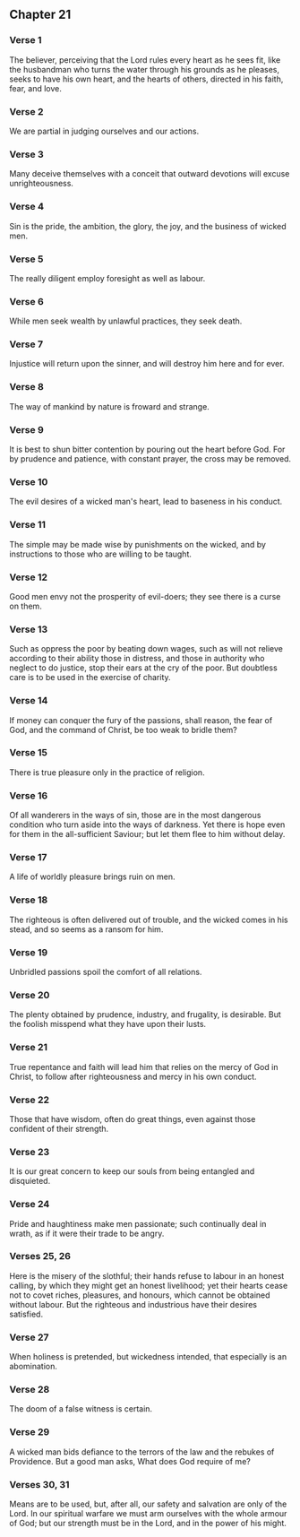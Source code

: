 ## Chapter 21


### Verse 1

The believer, perceiving that the Lord rules every heart as he sees fit, like the husbandman who turns the water through his grounds as he pleases, seeks to have his own heart, and the hearts of others, directed in his faith, fear, and love.

### Verse 2

We are partial in judging ourselves and our actions.

### Verse 3

Many deceive themselves with a conceit that outward devotions will excuse unrighteousness.

### Verse 4

Sin is the pride, the ambition, the glory, the joy, and the business of wicked men.

### Verse 5

The really diligent employ foresight as well as labour.

### Verse 6

While men seek wealth by unlawful practices, they seek death.

### Verse 7

Injustice will return upon the sinner, and will destroy him here and for ever.

### Verse 8

The way of mankind by nature is froward and strange.

### Verse 9

It is best to shun bitter contention by pouring out the heart before God. For by prudence and patience, with constant prayer, the cross may be removed.

### Verse 10

The evil desires of a wicked man's heart, lead to baseness in his conduct.

### Verse 11

The simple may be made wise by punishments on the wicked, and by instructions to those who are willing to be taught.

### Verse 12

Good men envy not the prosperity of evil-doers; they see there is a curse on them.

### Verse 13

Such as oppress the poor by beating down wages, such as will not relieve according to their ability those in distress, and those in authority who neglect to do justice, stop their ears at the cry of the poor. But doubtless care is to be used in the exercise of charity.

### Verse 14

If money can conquer the fury of the passions, shall reason, the fear of God, and the command of Christ, be too weak to bridle them?

### Verse 15

There is true pleasure only in the practice of religion.

### Verse 16

Of all wanderers in the ways of sin, those are in the most dangerous condition who turn aside into the ways of darkness. Yet there is hope even for them in the all-sufficient Saviour; but let them flee to him without delay.

### Verse 17

A life of worldly pleasure brings ruin on men.

### Verse 18

The righteous is often delivered out of trouble, and the wicked comes in his stead, and so seems as a ransom for him.

### Verse 19

Unbridled passions spoil the comfort of all relations.

### Verse 20

The plenty obtained by prudence, industry, and frugality, is desirable. But the foolish misspend what they have upon their lusts.

### Verse 21

True repentance and faith will lead him that relies on the mercy of God in Christ, to follow after righteousness and mercy in his own conduct.

### Verse 22

Those that have wisdom, often do great things, even against those confident of their strength.

### Verse 23

It is our great concern to keep our souls from being entangled and disquieted.

### Verse 24

Pride and haughtiness make men passionate; such continually deal in wrath, as if it were their trade to be angry.

### Verses 25, 26

Here is the misery of the slothful; their hands refuse to labour in an honest calling, by which they might get an honest livelihood; yet their hearts cease not to covet riches, pleasures, and honours, which cannot be obtained without labour. But the righteous and industrious have their desires satisfied.

### Verse 27

When holiness is pretended, but wickedness intended, that especially is an abomination.

### Verse 28

The doom of a false witness is certain.

### Verse 29

A wicked man bids defiance to the terrors of the law and the rebukes of Providence. But a good man asks, What does God require of me?

### Verses 30, 31

Means are to be used, but, after all, our safety and salvation are only of the Lord. In our spiritual warfare we must arm ourselves with the whole armour of God; but our strength must be in the Lord, and in the power of his might.

